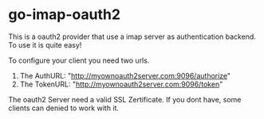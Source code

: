# go-imap-oauth2

This is a oauth2 provider that use a imap server as authentication backend. To use it is quite easy!

To configure your client you need two urls.

1. The AuthURL:  "http://myownoauth2server.com:9096/authorize"
2. The TokenURL: "http://myownoauth2server.com:9096/token"


The oauth2 Server need a valid SSL Zertificate. If you dont have, some clients can denied to work with it.

